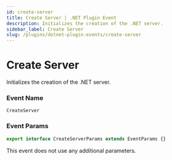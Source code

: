 ```yaml
---
id: create-server
title: Create Server | .NET Plugin Event
description: Initializes the creation of the .NET server.
sidebar_label: Create Server
slug: /plugins/dotnet-plugin-events/create-server
---
```


# Create Server


Initializes the creation of the .NET server.

### Event Name

`CreateServer`

### Event Params

```ts
export interface CreateServerParams extends EventParams {}
```

This event does not use any additional parameters.